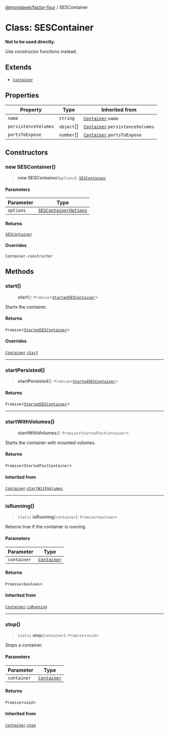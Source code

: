 [@monolayer/factor-four](../globals.md) / SESContainer

# Class: SESContainer

**Not to be used directly.**

Use constructor functions instead.

## Extends

- [`Container`](Container.md)

## Properties

| Property | Type | Inherited from |
| ------ | ------ | ------ |
| `name` | `string` | [`Container`](Container.md).`name` |
| `persistenceVolumes` | `object`[] | [`Container`](Container.md).`persistenceVolumes` |
| `portsToExpose` | `number`[] | [`Container`](Container.md).`portsToExpose` |

## Constructors

### new SESContainer()

> **new SESContainer**(`options`): [`SESContainer`](SESContainer.md)

#### Parameters

| Parameter | Type |
| ------ | ------ |
| `options` | [`SESContainerOptions`](../interfaces/SESContainerOptions.md) |

#### Returns

[`SESContainer`](SESContainer.md)

#### Overrides

`Container.constructor`

## Methods

### start()

> **start**(): `Promise`\<[`StartedSESContainer`](StartedSESContainer.md)\>

Starts the container.

#### Returns

`Promise`\<[`StartedSESContainer`](StartedSESContainer.md)\>

#### Overrides

[`Container`](Container.md).[`start`](Container.md#start)

***

### startPersisted()

> **startPersisted**(): `Promise`\<[`StartedSESContainer`](StartedSESContainer.md)\>

#### Returns

`Promise`\<[`StartedSESContainer`](StartedSESContainer.md)\>

***

### startWithVolumes()

> **startWithVolumes**(): `Promise`\<`StartedTestContainer`\>

Starts the container with mounted volumes.

#### Returns

`Promise`\<`StartedTestContainer`\>

#### Inherited from

[`Container`](Container.md).[`startWithVolumes`](Container.md#startwithvolumes)

***

### isRunning()

> `static` **isRunning**(`container`): `Promise`\<`boolean`\>

Returns true if the container is running.

#### Parameters

| Parameter | Type |
| ------ | ------ |
| `container` | [`Container`](Container.md) |

#### Returns

`Promise`\<`boolean`\>

#### Inherited from

[`Container`](Container.md).[`isRunning`](Container.md#isrunning)

***

### stop()

> `static` **stop**(`container`): `Promise`\<`void`\>

Stops a container.

#### Parameters

| Parameter | Type |
| ------ | ------ |
| `container` | [`Container`](Container.md) |

#### Returns

`Promise`\<`void`\>

#### Inherited from

[`Container`](Container.md).[`stop`](Container.md#stop)
